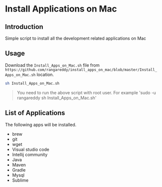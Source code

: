# Install Applications on Mac

## Introduction

Simple script to install all the development related applications on Mac

## Usage

Download the `Install_Apps_on_Mac.sh` file from `https://github.com/rangareddy/install_apps_on_mac/blob/master/Install_Apps_on_Mac.sh` location.

```sh
sh Install_Apps_on_Mac.sh
```

> You need to run the above script with root user. For example 'sudo -u rangareddy sh Install_Apps_on_Mac.sh'

## List of Applications

The following apps will be installed.

* brew
* git
* wget
* Visual studio code
* Intellij community
* Java
* Maven
* Gradle
* Mysql
* Sublime
